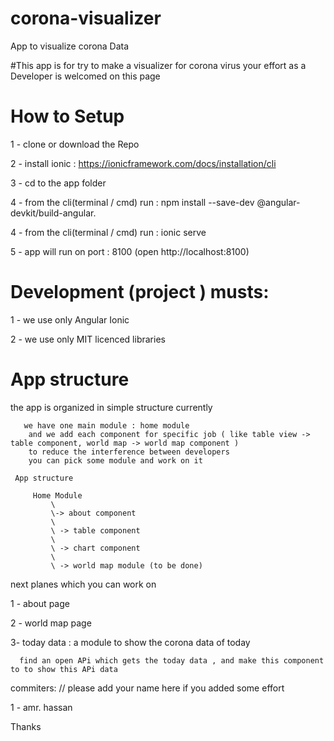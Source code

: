 # corona-visualizer
App to visualize corona Data

#This app is for try to make a visualizer for corona virus your effort as a Developer is welcomed on this page

# How to Setup 

1 - clone or download the Repo 

2 - install ionic : https://ionicframework.com/docs/installation/cli

3 - cd to the app folder 

4 - from the cli(terminal / cmd) run : npm install --save-dev @angular-devkit/build-angular.  

4 - from the cli(terminal / cmd) run :  ionic serve

5 - app will run on port : 8100 (open http://localhost:8100)



# Development (project ) musts: 

 1 - we use only Angular Ionic 
 
 2 - we use only MIT licenced libraries

# App structure
   the app is organized in simple structure 
     currently 
     
       we have one main module : home module
        and we add each component for specific job ( like table view -> table component, world map -> world map component )
        to reduce the interference between developers
        you can pick some module and work on it 

     App structure 
     
         Home Module 
             \
             \-> about component
             \
             \ -> table component
             \
             \ -> chart component
             \
             \ -> world map module (to be done)
            


next planes which you  can work on 

1 - about page

2 - world map page 

3- today data : 
    a module to show the corona data of today 
    
      find an open APi which gets the today data , and make this component to to show this APi data
      
     




commiters:     // please add your name here if you added some effort

1 - amr. hassan


Thanks
